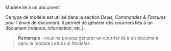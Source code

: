 Modèle lié à un document

Ce type de modèle est utilisé dans la section _Devis, Commandes & Factures_ pour 
l'envoi de document. Il permet de générer des courriers liés à un document 
(relance, information, etc.). 

> **Remarque** : vous ne pouvez générer un courrier lié à un document dans le 
> module _Lettres & Modèles_. 